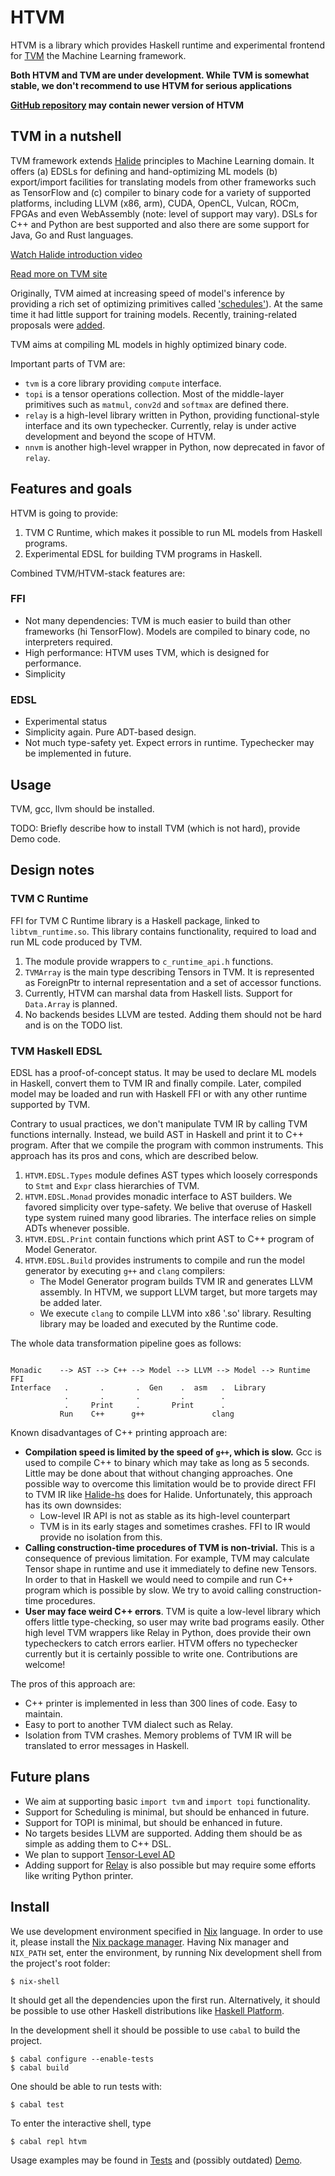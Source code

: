 HTVM
====

HTVM is a library which provides Haskell runtime and experimental frontend for
[TVM](https://tvm.ai/about) the Machine Learning framework.

**Both HTVM and TVM are under development. While TVM is somewhat stable, we
don't recommend to use HTVM for serious applications**

**[GitHub repository](https://github.com/grwlf/htvm) may contain newer version of HTVM**

TVM in a nutshell
-----------------

TVM framework extends [Halide](https://halide-lang.org) principles to Machine
Learning domain. It offers (a) EDSLs for defining and hand-optimizing ML models
(b) export/import facilities for translating models from other frameworks such
as TensorFlow and (c) compiler to binary code for a variety of supported
platforms, including LLVM (x86, arm), CUDA, OpenCL, Vulcan, ROCm, FPGAs and even
WebAssembly (note: level of support may vary). DSLs for C++ and Python are best
supported and also there are some support for Java, Go and Rust languages.

[Watch Halide introduction video](https://youtu.be/3uiEyEKji0M)

[Read more on TVM site](https://tvm.ai/about)

Originally, TVM aimed at increasing speed of model's inference by providing a
rich set of optimizing primitives called
['schedules'](https://docs.tvm.ai/tutorials/language/schedule_primitives.html#sphx-glr-tutorials-language-schedule-primitives-py)).
At the same time it had little support for training models. Recently,
training-related proposals were
[added](https://sea-region.github.com/dmlc/tvm/issues/1996).

TVM aims at compiling ML models in highly optimized binary code.

Important parts of TVM are:
  * `tvm` is a core library providing `compute` interface.
  * `topi` is a tensor operations collection. Most of the middle-layer
    primitives such as `matmul`, `conv2d` and `softmax` are defined there.
  * `relay` is a high-level library written in Python, providing
    functional-style interface and its own typechecker. Currently, relay is
    under active development and beyond the scope of HTVM.
  * `nnvm` is another high-level wrapper in Python, now deprecated in favor of
    `relay`.

Features and goals
------------------

HTVM is going to provide:

 1. TVM C Runtime, which makes it possible to run ML models from Haskell
    programs.
 2. Experimental EDSL for building TVM programs in Haskell.

Combined TVM/HTVM-stack features are:

### FFI

  * Not many dependencies: TVM is much easier to build than other frameworks (hi
    TensorFlow). Models are compiled to binary code, no interpreters required.
  * High performance: HTVM uses TVM, which is designed for performance.
  * Simplicity

### EDSL

  * Experimental status
  * Simplicity again. Pure ADT-based design.
  * Not much type-safety yet. Expect errors in runtime. Typechecker may be
    implemented in future.

Usage
-----

TVM, gcc, llvm should be installed.

TODO: Briefly describe how to install TVM (which is not hard), provide Demo code.

Design notes
------------

### TVM C Runtime

FFI for TVM C Runtime library is a Haskell package, linked to
`libtvm_runtime.so`. This library contains functionality, required to load and
run ML code produced by TVM.

 1. The module provide wrappers to `c_runtime_api.h` functions.
 2. `TVMArray` is the main type describing Tensors in TVM. It is represented as
    ForeignPtr to internal representation and a set of accessor functions.
 3. Currently, HTVM can marshal data from Haskell lists. Support for
    `Data.Array` is planned.
 4. No backends besides LLVM are tested. Adding them should not be hard and is
    on the TODO list.

### TVM Haskell EDSL

EDSL has a proof-of-concept status. It may be used to declare ML models in
Haskell, convert them to TVM IR and finally compile.  Later, compiled model may be
loaded and run with Haskell FFI or with any other runtime supported by TVM.

Contrary to usual practices, we don't manipulate TVM IR by calling TVM functions
internally. Instead, we build AST in Haskell and print it to C++ program. After
that we compile the program with common instruments. This approach has its pros and
cons, which are described below.

 1. `HTVM.EDSL.Types` module defines AST types which loosely corresponds to
    `Stmt` and `Expr` class hierarchies of TVM.
 2. `HTVM.EDSL.Monad` provides monadic interface to AST builders. We favored
    simplicity over type-safety. We belive that overuse of Haskell type system
    ruined many good libraries. The interface relies on simple ADTs whenever
    possible.
 3. `HTVM.EDSL.Print` contain functions which print AST to C++ program of Model
    Generator.
 4. `HTVM.EDSL.Build` provides instruments to compile and run the model
    generator by executing `g++` and `clang` compilers:
    * The Model Generator program builds TVM IR and generates LLVM assembly.
      In HTVM, we support LLVM target, but more targets may be added later.
    * We execute `clang` to compile LLVM into x86 '.so' library. Resulting
      library may be loaded and executed by the Runtime code.

The whole data transformation pipeline goes as follows:

```

Monadic    --> AST --> C++ --> Model --> LLVM --> Model --> Runtime FFI
Interface   .       .       .  Gen    .  asm   .  Library
            .       .       .         .        .
            .     Print     .       Print      .
           Run    C++      g++               clang

```

Known disadvantages of C++ printing approach are:
- **Compilation speed is limited by the speed of `g++`, which is slow.** Gcc is
  used to compile C++ to binary which may take as long as 5 seconds. Little may
  be done about that without changing approaches. One possible way to overcome
  this limitation would be to provide direct FFI to TVM IR like
  [Halide-hs](https://github.com/cchalmers/halide-hs) does for Halide.
  Unfortunately, this approach has its own downsides:
  * Low-level IR API is not as stable as its high-level counterpart
  * TVM is in its early stages and sometimes crashes. FFI to IR would provide no
    isolation from this.
- **Calling construction-time procedures of TVM is non-trivial.** This is a
  consequence of previous limitation. For example, TVM may calculate Tensor
  shape in runtime and use it immediately to define new Tensors. In order to
  that in Haskell we would need to compile and run C++ program which is possible
  by slow. We try to avoid calling construction-time procedures.
- **User may face weird C++ errors**. TVM is quite a low-level library which
  offers little type-checking, so user may write bad programs easily. Other high
  level TVM wrappers like Relay in Python, does provide their own typecheckers
  to catch errors earlier. HTVM offers no typechecker currently but it is
  certainly possible to write one. Contributions are welcome!

The pros of this approach are:
- C++ printer is implemented in less than 300 lines of code. Easy to maintain.
- Easy to port to another TVM dialect such as Relay.
- Isolation from TVM crashes. Memory problems of TVM IR will be translated to error
  messages in Haskell.

Future plans
------------

 * We aim at supporting basic `import tvm` and `import topi` functionality.
 * Support for Scheduling is minimal, but should be enhanced in future.
 * Support for TOPI is minimal, but should be enhanced in future.
 * No targets besides LLVM are supported. Adding them should be as simple as
   adding them to C++ DSL.
 * We plan to support [Tensor-Level AD](https://sea-region.github.com/dmlc/tvm/issues/1996)
 * Adding support for [Relay](https://github.com/dmlc/tvm/issues/1673) is also
   possible but may require some efforts like writing Python printer.

Install
-------

We use development environment specified in [Nix](https://nixos.org/nix)
language. In order to use it, please install the
[Nix package manager](https://nixos.org/nix/download.html).
Having Nix manager and `NIX_PATH` set, enter the environment, by running Nix
development shell from the project's root folder:

    $ nix-shell

It should get all the dependencies upon the first run.  Alternatively, it should
be possible to use other Haskell distributions like
[Haskell Platform](https://www.haskell.org/platform/).

In the development shell it should be possible to use `cabal` to build the
project.

    $ cabal configure --enable-tests
    $ cabal build

One should be able to run tests with:

    $ cabal test

To enter the interactive shell, type

    $ cabal repl htvm

Usage examples may be found in [Tests](./test/Main.hs) and (possibly outdated)
[Demo](./src/Demo.hs).

